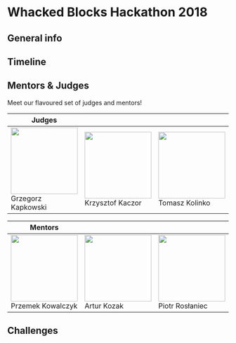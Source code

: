 # Whacked Blocks Hackathon 2018

## General info

## Timeline

## Mentors & Judges

Meet our flavoured set of judges and mentors!

Judges | &nbsp;  |  &nbsp;
------------ | ------------- | -------------
<img src="https://static1.squarespace.com/static/5b86e2f8cc8fedee5576d563/t/5b8a4e2503ce641ab2ea4cb2/1535790631681/grzes+kapkowski.jpg" width="152" height="152"><br/>Grzegorz Kapkowski | <img src="https://static1.squarespace.com/static/5b86e2f8cc8fedee5576d563/t/5b8d07844fa51ae1229fc6de/1535969162580/krzysztof+kaczor.jpg" width="152" height="152"><br/>Krzysztof Kaczor | <img src="https://static1.squarespace.com/static/5b86e2f8cc8fedee5576d563/t/5b8a4e0d4fa51ae12289d971/1535790608324/tomek+kolinko.jpg" width="152" height="152"><br/>Tomasz Kolinko

Mentors | &nbsp; | &nbsp;
------------ | ------------- | -------------
<img src="https://static1.squarespace.com/static/5b86e2f8cc8fedee5576d563/t/5b8e8edb88251b17eb46a56c/1536069375733/Przemek+Kowalczyk.jpg" width="152" height="152"><br/>Przemek Kowalczyk | <img src="https://static1.squarespace.com/static/5b86e2f8cc8fedee5576d563/t/5b8a4d80cd8366d4a008fd3f/1535790466701/artur+kozak.jpg" width="152" height="152"><br/>Artur Kozak | <img src="https://static1.squarespace.com/static/5b86e2f8cc8fedee5576d563/t/5b8a4cbfaa4a99a4981e8ce7/1535790273309/piotr+roslaniec.jpg" width="152" height="152"><br/>Piotr Rosłaniec

## Challenges

